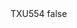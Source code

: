 <?xml version="1.0" encoding="UTF-8"?>
<CustomMetadata xmlns="http://soap.sforce.com/2006/04/metadata">
    <label>TXU554</label>
    <protected>false</protected>
</CustomMetadata>
